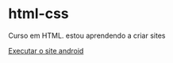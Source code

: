 # html-css
  Curso em HTML. 
  estou aprendendo a criar sites

<a href="https://gabrieldaybion.github.io/html-css/desafio/progeto%20android/android.html" >Executar o site android</a>